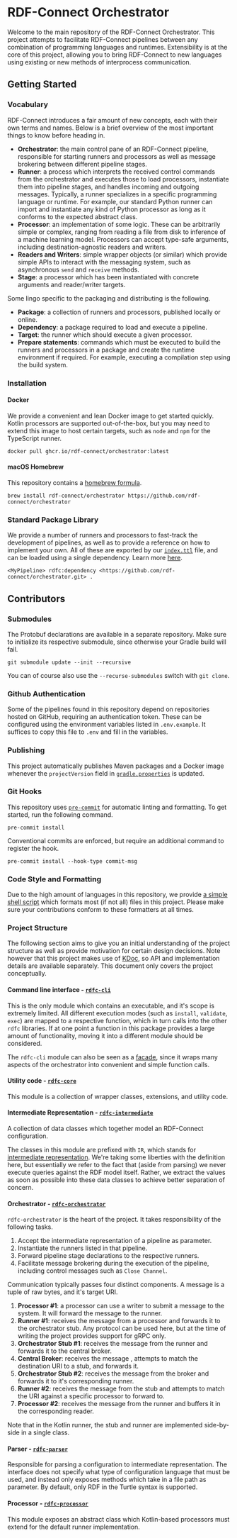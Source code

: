 # RDF-Connect Orchestrator

Welcome to the main repository of the RDF-Connect Orchestrator. This project attempts to facilitate RDF-Connect pipelines between any combination of programming languages and runtimes. Extensibility is at the core of this project, allowing you to bring RDF-Connect to new languages using existing or new methods of interprocess communication.

## Getting Started

### Vocabulary

RDF-Connect introduces a fair amount of new concepts, each with their own terms and names. Below is a brief overview of the most important things to know before heading in.

- **Orchestrator**: the main control pane of an RDF-Connect pipeline, responsible for starting runners and processors as well as message brokering between different pipeline stages.
- **Runner**: a process which interprets the received control commands from the orchestrator and executes those to load processors, instantiate them into pipeline stages, and handles incoming and outgoing messages. Typically, a runner specializes in a specific programming language or runtime. For example, our standard Python runner can import and instantiate any kind of Python processor as long as it conforms to the expected abstract class.
- **Processor**: an implementation of some logic. These can be arbitrarily simple or complex, ranging from reading a file from disk to inference of a machine learning model. Processors can accept type-safe arguments, including destination-agnostic readers and writers.
- **Readers and Writers**: simple wrapper objects (or similar) which provide simple APIs to interact with the messaging system, such as asynchronous `send` and `receive` methods.
- **Stage**: a processor which has been instantiated with concrete arguments and reader/writer targets.

Some lingo specific to the packaging and distributing is the following.

- **Package**: a collection of runners and processors, published locally or online.
- **Dependency**: a package required to load and execute a pipeline.
- **Target**: the runner which should execute a given processor.
- **Prepare statements**: commands which must be executed to build the runners and processors in a package and create the runtime environment if required. For example, executing a compilation step using the build system.

### Installation

#### Docker

We provide a convenient and lean Docker image to get started quickly. Kotlin processors are supported out-of-the-box, but you may need to extend this image to host certain targets, such as `node` and `npm` for the TypeScript runner.

```shell
docker pull ghcr.io/rdf-connect/orchestrator:latest
```

#### macOS Homebrew

This repository contains a [homebrew formula](./rdfc.rb).

```shell
brew install rdf-connect/orchestrator https://github.com/rdf-connect/orchestrator
```

### Standard Package Library

We provide a number of runners and processors to fast-track the development of pipelines, as well as to provide a reference on how to implement your own. All of these are exported by our [`index.ttl`](./index.ttl) file, and can be loaded using a single dependency. Learn more [here](./packages).

```turtle
<MyPipeline> rdfc:dependency <https://github.com/rdf-connect/orchestrator.git> .
```

## Contributors

### Submodules

The Protobuf declarations are available in a separate repository. Make sure to initialize its respective submodule, since otherwise your Gradle build will fail.

```shell
git submodule update --init --recursive
```

You can of course also use the `--recurse-submodules` switch with `git clone`.

### Github Authentication

Some of the pipelines found in this repository depend on repositories hosted on GitHub, requiring an authentication token. These can be configured using the environment variables listed in `.env.example`. It suffices to copy this file to `.env` and fill in the variables.

### Publishing

This project automatically publishes Maven packages and a Docker image whenever the `projectVersion` field in [`gradle.properties`](./gradle.properties) is updated.

### Git Hooks

This repository uses [`pre-commit`](https://pre-commit.com) for automatic linting and formatting. To get started, run the following command.

```shell
pre-commit install
```

Conventional commits are enforced, but require an additional command to register the hook.

```shell
pre-commit install --hook-type commit-msg
```

### Code Style and Formatting

Due to the high amount of languages in this repository, we provide [a simple shell script](./format.sh) which formats most (if not all) files in this project. Please make sure your contributions conform to these formatters at all times.

### Project Structure

The following section aims to give you an initial understanding of the project structure as well as provide motivation for certain design decisions. Note however that this project makes use of [KDoc](https://kotlinlang.org/docs/kotlin-doc.html), so API and implementation details are available separately. This document only covers the project conceptually.

#### Command line interface - [`rdfc-cli`](rdfc-cli)

This is the only module which contains an executable, and it's scope is extremely limited. All different execution modes (such as `install`, `validate`, `exec`) are mapped to a respective function, which in turn calls into the other `rdfc` libraries. If at one point a function in this package provides a large amount of functionality, moving it into a different module should be considered.

The `rdfc-cli` module can also be seen as a [facade](https://en.wikipedia.org/wiki/Facade_pattern), since it wraps many aspects of the orchestrator into convenient and simple function calls.

#### Utility code - [`rdfc-core`](rdfc-core)

This module is a collection of wrapper classes, extensions, and utility code.

#### Intermediate Representation - [`rdfc-intermediate`](rdfc-intermediate)

A collection of data classes which together model an RDF-Connect configuration.

The classes in this module are prefixed with `IR`, which stands for [intermediate representation](https://en.wikipedia.org/wiki/Intermediate_representation). We're taking some liberties with the definition here, but essentially we refer to the fact that (aside from parsing) we never execute queries against the RDF model itself. Rather, we extract the values as soon as possible into these data classes to achieve better separation of concern.

#### Orchestrator - [`rdfc-orchestrator`](rdfc-orchestrator)

`rdfc-orchestrator` is the heart of the project. It takes responsibility of the following tasks.

1. Accept tbe intermediate representation of a pipeline as parameter.
2. Instantiate the runners listed in that pipeline.
3. Forward pipeline stage declarations to the respective runners.
4. Facilitate message brokering during the execution of the pipeline, including control messages such as `Close Channel`.

Communication typically passes four distinct components. A message is a tuple of raw bytes, and it's target URI.

1. **Processor #1**: a processor can use a writer to submit a message to the system. It will forward the message to the runner.
2. **Runner #1**: receives the message from a processor and forwards it to the orchestrator stub. Any protocol can be used here, but at the time of writing the project provides support for gRPC only.
3. **Orchestrator Stub #1**: receives the message from the runner and forwards it to the central broker.
4. **Central Broker**: receives the message , attempts to match the destination URI to a stub, and forwards it.
5. **Orchestrator Stub #2**: receives the message from the broker and forwards it to it's corresponding runner.
6. **Runner #2**: receives the message from the stub and attempts to match the URI against a specific processor to forward to.
7. **Processor #2**: receives the message from the runner and buffers it in the corresponding reader.

Note that in the Kotlin runner, the stub and runner are implemented side-by-side in a single class.

#### Parser - [`rdfc-parser`](rdfc-parser)

Responsible for parsing a configuration to intermediate representation. The interface does not specify what type of configuration language that must be used, and instead only exposes methods which take in a file path as parameter. By default, only RDF in the Turtle syntax is supported.

#### Processor - [`rdfc-processor`](rdfc-processor)

This module exposes an abstract class which Kotlin-based processors must extend for the default runner implementation.
